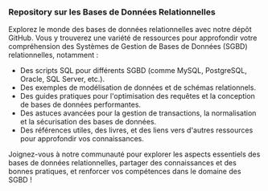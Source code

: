 ### Repository sur les Bases de Données Relationnelles

Explorez le monde des bases de données relationnelles avec notre dépôt GitHub. Vous y trouverez une variété de ressources pour approfondir votre compréhension des Systèmes de Gestion de Bases de Données (SGBD) relationnelles, notamment :

- Des scripts SQL pour différents SGBD (comme MySQL, PostgreSQL, Oracle, SQL Server, etc.).
- Des exemples de modélisation de données et de schémas relationnels.
- Des guides pratiques pour l'optimisation des requêtes et la conception de bases de données performantes.
- Des astuces avancées pour la gestion de transactions, la normalisation et la sécurisation des bases de données.
- Des références utiles, des livres, et des liens vers d'autres ressources pour approfondir vos connaissances.

Joignez-vous à notre communauté pour explorer les aspects essentiels des bases de données relationnelles, partager des connaissances et des bonnes pratiques, et renforcer vos compétences dans le domaine des SGBD !
